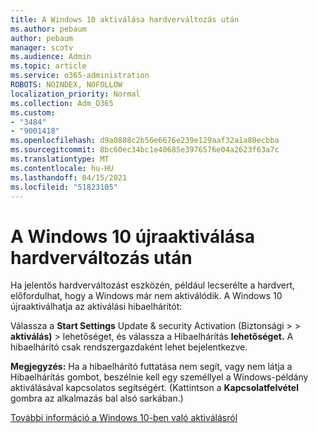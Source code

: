 ```yaml
---
title: A Windows 10 aktiválása hardverváltozás után
ms.author: pebaum
author: pebaum
manager: scotv
ms.audience: Admin
ms.topic: article
ms.service: o365-administration
ROBOTS: NOINDEX, NOFOLLOW
localization_priority: Normal
ms.collection: Adm_O365
ms.custom:
- "3484"
- "9001418"
ms.openlocfilehash: d9a0808c2b56e6676e239e129aaf32a1a80ecbba
ms.sourcegitcommit: 8bc60ec34bc1e40685e3976576e04a2623f63a7c
ms.translationtype: MT
ms.contentlocale: hu-HU
ms.lasthandoff: 04/15/2021
ms.locfileid: "51823105"
---
```

# <a name="reactivating-windows-10-after-a-hardware-change"></a>A Windows 10 újraaktiválása hardverváltozás után

Ha jelentős hardverváltozást eszközén, például lecserélte a hardvert, előfordulhat, hogy a Windows már nem aktiválódik. A Windows 10 újraaktiválhatja az aktiválási hibaelhárítót:

Válassza a **Start Settings** Update & security Activation (Biztonsági  >    >  **aktiválás)**  >  lehetőséget, és válassza a Hibaelhárítás **lehetőséget.** A hibaelhárító csak rendszergazdaként lehet bejelentkezve.

**Megjegyzés:** Ha a hibaelhárító futtatása nem segít, vagy  nem látja a Hibaelhárítás gombot, beszélnie kell egy személlyel a Windows-példány aktiválásával kapcsolatos segítségért. (Kattintson a **Kapcsolatfelvétel** gombra az alkalmazás bal alsó sarkában.)

[További információ a Windows 10-ben való aktiválásról](https://support.microsoft.com/help/12440/windows-10-activate)
